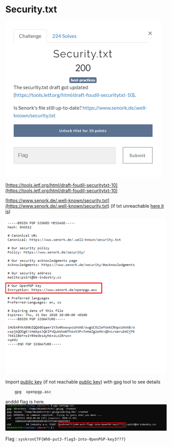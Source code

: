 # Security.txt

![](../../assets/Tuesday/security-txt_1.png)

[https://tools.ietf.org/html/draft-foudil-securitytxt-10](https://tools.ietf.org/html/draft-foudil-securitytxt-10)

[https://www.senork.de/.well-known/security.txt](https://www.senork.de/.well-known/security.txt)
(if txt unreachable [here it is](../../assets/Tuesday/security.txt))

![](../../assets/Tuesday/security-txt_2.png)

Import [public key](https://www.senork.de/openpgp.asc) (if not reachable [public key](../../assets/Tuesday/openpgp.asc)) with gpg  tool to see details 

```bash
	gpg  openpgp.asc
```

anddd flag is here.
![](../../assets/Tuesday/security-txt_3.png)

Flag : `syskronCTF{Wh0-put3-flag3-1nto-0penPGP-key3???}`
